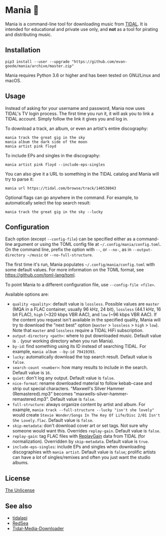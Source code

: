 # Mania 👻

Mania is a command-line tool for downloading music from [TIDAL](https://tidal.com). It is intended for educational and private use only, and **not** as a tool for pirating and distributing music.

## Installation

```
pip3 install --user --upgrade "https://github.com/evan-goode/mania/archive/master.zip"
```

Mania requires Python 3.6 or higher and has been tested on GNU/Linux and macOS.

## Usage

Instead of asking for your username and password, Mania now uses TIDAL's TV login process. The first time you run it, it will ask you to link a TIDAL account. Simply follow the link it gives you and log in.

To download a track, an album, or even an artist's entire discography:

```
mania track the great gig in the sky
mania album the dark side of the moon
mania artist pink floyd
```

To include EPs and singles in the discography:

```
mania artist pink floyd --include-eps-singles
```

You can also give it a URL to something in the TIDAL catalog and Mania will try to parse it:

```
mania url https://tidal.com/browse/track/140538043
```

Optional flags can go anywhere in the command. For example, to automatically select the top search result:

```
mania track the great gig in the sky --lucky
```

## Configuration

Each option (except `--config-file`) can be specified either as a command-line argument or using the TOML config file at `~/.config/mania/config.toml`. On the command line, prefix the option with `--`, or `--no-`, as in `--output-directory ~/music` or `--no-full-structure`.

The first time it's run, Mania populates `~/.config/mania/config.toml` with some default values. For more information on the TOML format, see https://github.com/toml-lang/toml.

To point Mania to a different configuration file, use `--config-file <file>`.

Available options are:

- `quality <quality>`: default value is `lossless`. Possible values are `master` (MQA in a FLAC container, usually 96 kHz, 24 bit), `lossless` (44.1 kHz, 16 bit FLAC), `high` (~320 kbps VBR AAC), and `low` (~96 kbps VBR AAC). If the content you request isn't available in the specified quality, Mania will try to download the "next best" option (`master` > `lossless` > `high` > `low`). Note that `master` and `lossless` require a TIDAL HiFi subscription.
- `output-directory <path>`: where to put downloaded music. Default value is `.` (your working directory when you run Mania).
- `by-id`: find something using its ID instead of searching TIDAL. For example, `mania album --by-id 79419393`.
- `lucky`: automatically download the top search result. Default value is `false`.
- `search-count <number>`: how many results to include in the search. Default value is `16`.
- `quiet`: don't log any output. Default value is `false`.
- `nice-format`: rename downloaded material to follow kebab-case and strip out special characters. "Maxwell's Silver Hammer (Remastered).mp3" becomes "maxwells-silver-hammer-remastered.mp3". Default value is `false`.
- `full-structure`: always organize content by artist and album. For example, `mania track --full-structure --lucky "isn't she lovely"` would create `Stevie Wonder/Songs In The Key Of Life/Disc 2/01 Isn't She Lovely.flac`. Default value is `false`.
- `skip-metadata`: don't download cover art or set tags. Not sure why someone would want this. Overrides `replay-gain`. Default value is `false`.
- `replay-gain`: tag FLAC files with [ReplayGain](https://en.wikipedia.org/wiki/ReplayGain) data from TIDAL (for normalization). Overridden by `skip-metadata`. Default value is `true`.
- `include-eps-singles`: include EPs and singles when downloading discographies with `mania artist`. Default value is `false`; prolific artists can have a _lot_ of singles/remixes and often you just want the studio albums.

## License

[The Unlicense](https://unlicense.org)

## See also

- [tidalapi](https://github.com/tamland/python-tidal)
- [RedSea](https://github.com/Dniel97/RedSea)
- [Tidal-Media-Downloader](https://github.com/yaronzz/Tidal-Media-Downloader/)
